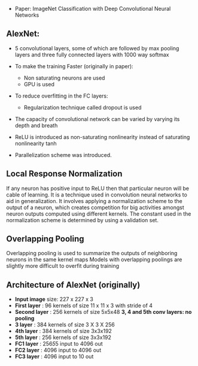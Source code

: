- Paper: ImageNet Classification with Deep Convolutional Neural Networks

## AlexNet:

- 5 convolutional layers, some of which are followed by max pooling layers and three fully connected layers with 1000 way softmax
- To make the training Faster (originally in paper):
    - Non saturating neurons are used
    - GPU is used
- To reduce overfitting in the FC layers: 
    - Regularization technique called dropout is used

- The capacity of convolutional network can be varied by varying its depth and breath
- ReLU is introduced as non-saturating nonlinearity instead of saturating nonlinearity tanh
- Parallelization scheme was introduced. 

## Local Response Normalization
If any neuron has positive input to ReLU then that particular neuron will be cable of learning.
It is a technique used in convolution neural networks to aid in generalization. It involves applying a normalization scheme to the output of a neuron, which creates competition for big activities amongst neuron outputs computed using different kernels. The constant used in the normalization scheme is determined by using a validation set. 

## Overlapping Pooling
Overlapping pooling is used to summarize the outputs of neighboring neurons in the same kernel maps
Models with overlapping poolings are slightly more difficult to overfit during training

## Architecture of AlexNet (originally)

- **Input image** size: 227 x 227 x 3
- **First layer**     : 96 kernels of size 11 x 11 x 3 with stride of 4 
- **Second layer**    : 256 kernels of size 5x5x48
**3, 4 and 5th conv layers: no pooling**
- **3 layer**         : 384 kernels of size 3 X 3 X 256
- **4th layer**       : 384 kernels of size 3x3x192
- **5th layer**       : 256 kernels of size 3x3x192 
- **FC1 layer**       : 256*5*5 input to 4096 out
- **FC2 layer**       : 4096 input to 4096 out
- **FC3 layer**       : 4096 input to 10 out 
